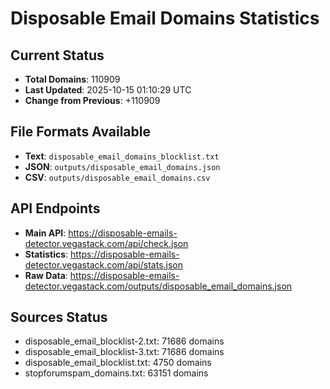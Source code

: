 # Disposable Email Domains Statistics

## Current Status
- **Total Domains**: 110909
- **Last Updated**: 2025-10-15 01:10:29 UTC
- **Change from Previous**: +110909

## File Formats Available
- **Text**: `disposable_email_domains_blocklist.txt`
- **JSON**: `outputs/disposable_email_domains.json`
- **CSV**: `outputs/disposable_email_domains.csv`

## API Endpoints
- **Main API**: https://disposable-emails-detector.vegastack.com/api/check.json
- **Statistics**: https://disposable-emails-detector.vegastack.com/api/stats.json
- **Raw Data**: https://disposable-emails-detector.vegastack.com/outputs/disposable_email_domains.json

## Sources Status
- disposable_email_blocklist-2.txt: 71686 domains
- disposable_email_blocklist-3.txt: 71686 domains
- disposable_email_blocklist.txt: 4750 domains
- stopforumspam_domains.txt: 63151 domains

